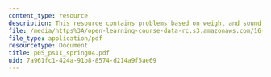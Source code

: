 ```yaml
---
content_type: resource
description: This resource contains problems based on weight and sound.
file: /media/https%3A/open-learning-course-data-rc.s3.amazonaws.com/16-01-unified-engineering-i-ii-iii-iv-fall-2005-spring-2006/7a961fc1424a91b88574d214a9f5ae69_p05_ps11_spring04.pdf
file_type: application/pdf
resourcetype: Document
title: p05_ps11_spring04.pdf
uid: 7a961fc1-424a-91b8-8574-d214a9f5ae69
---
```

